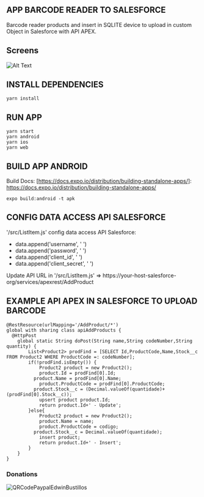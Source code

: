 ## APP BARCODE READER TO SALESFORCE
Barcode reader products and insert in SQLITE device to upload in custom Object in Salesforce with API APEX.

## Screens
![Alt Text](https://media.giphy.com/media/gkA9BN7UnoTyQkIJGf/giphy.gif)

## INSTALL DEPENDENCIES
```
yarn install
```

## RUN APP
```
yarn start
yarn android 
yarn ios
yarn web
```

## BUILD APP ANDROID
Build Docs: [https://docs.expo.io/distribution/building-standalone-apps/]: https://docs.expo.io/distribution/building-standalone-apps/
```
expo build:android -t apk
```


## CONFIG DATA ACCESS API SALESFORCE 
'/src/ListItem.js' config data access API Salesforce:
  - data.append('username', ' ')
  - data.append('password', ' ')
  - data.append('client_id', ' ')
  - data.append('client_secret', ' ')

Update API URL in '/src/ListItem.js' => https://your-host-salesforce-org/services/apexrest/AddProduct 

## EXAMPLE API APEX IN SALESFORCE TO UPLOAD BARCODE
```
@RestResource(urlMapping='/AddProduct/*')
global with sharing class apiAddProducts {
  @HttpPost
    global static String doPost(String name,String codeNumber,String quantity) {
        List<Product2> prodFind = [SELECT Id,ProductCode,Name,Stock__c FROM Product2 WHERE ProductCode =: codeNumber];
        if(!prodFind.isEmpty()) {  
        	Product2 product = new Product2();
         	product.Id = prodFind[0].Id;
          product.Name = prodFind[0].Name;
        	product.ProductCode = prodFind[0].ProductCode;
          product.Stock__c = (Decimal.valueOf(quantidade)+(prodFind[0].Stock__c));
        	upsert product product.Id;
        	return product.Id+' - Update';
        }else{
         	Product2 product = new Product2();
        	product.Name = name;
        	product.ProductCode = codigo;
          product.Stock__c = Decimal.valueOf(quantidade);
        	insert product;
        	return product.Id+' - Insert';
        }
    }
}
```

### Donations
![QRCodePaypalEdwinBustillos](https://user-images.githubusercontent.com/49764231/122661290-f4da2480-d15e-11eb-93bc-cc80c39e9483.png)
